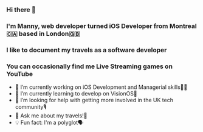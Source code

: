 ### Hi there 👋 
### I'm Manny, web developer turned iOS Developer from Montreal🇨🇦 based in London🇬🇧
### I like to document my travels as a software developer
### You can occasionally find me Live Streaming games on YouTube

- 🔭 I’m currently working on iOS Development and Managerial skills🧑‍💻
- 🌱 I’m currently learning to develop on VisionOS🥽
- 🤔 I’m looking for help with getting more involved in the UK tech community🎙
- 💬 Ask me about my travels!🛫
- 💡 Fun fact: I'm a polyglot🗣

